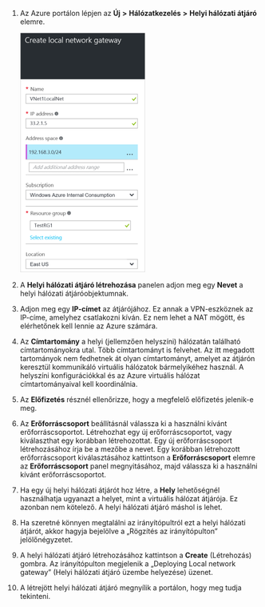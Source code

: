 1. Az Azure portálon lépjen az **Új** **>** **Hálózatkezelés** **>** **Helyi hálózati átjáró** elemre.

    ![helyi hálózati átjáró létrehozása](./media/vpn-gateway-add-lng-rm-portal-include/addlng250.png)

2. A **Helyi hálózati átjáró létrehozása** panelen adjon meg egy **Nevet** a helyi hálózati átjáróobjektumnak.
 
3. Adjon meg egy **IP-címet** az átjárójához. Ez annak a VPN-eszköznek az IP-címe, amelyhez csatlakozni kíván. Ez nem lehet a NAT mögött, és elérhetőnek kell lennie az Azure számára.

4. Az **Címtartomány** a helyi (jellemzően helyszíni) hálózatán található címtartományokra utal. Több címtartományt is felvehet. Az itt megadott tartományok nem fedhetnek át olyan címtartományt, amelyet az átjárón keresztül kommunikáló virtuális hálózatok bármelyikéhez használ.  A helyszíni konfigurációkkal és az Azure virtuális hálózat címtartományaival kell koordinálnia.
 
5. Az **Előfizetés** résznél ellenőrizze, hogy a megfelelő előfizetés jelenik-e meg.

6. Az **Erőforráscsoport** beállításnál válassza ki a használni kívánt erőforráscsoportot. Létrehozhat egy új erőforráscsoportot, vagy kiválaszthat egy korábban létrehozottat. Egy új erőforráscsoport létrehozásához írja be a mezőbe a nevet. Egy korábban létrehozott erőforráscsoport kiválasztásához kattintson a **Erőforráscsoport** elemre az **Erőforráscsoport** panel megnyitásához, majd válassza ki a használni kívánt erőforráscsoportot.

7. Ha egy új helyi hálózati átjárót hoz létre, a **Hely** lehetőségnél használhatja ugyanazt a helyet, mint a virtuális hálózat átjárója. Ez azonban nem kötelező. A helyi hálózati átjáró máshol is lehet. 

8. Ha szeretné könnyen megtalálni az irányítópultról ezt a helyi hálózati átjárót, akkor hagyja bejelölve a „Rögzítés az irányítópulton” jelölőnégyzetet.

9. A helyi hálózati átjáró létrehozásához kattintson a **Create** (Létrehozás) gombra. Az irányítópulton megjelenik a „Deploying Local network gateway” (Helyi hálózati átjáró üzembe helyezése) üzenet.

10. A létrejött helyi hálózati átjáró megnyílik a portálon, hogy meg tudja tekinteni.

    



<!--HONumber=Jun16_HO2-->


